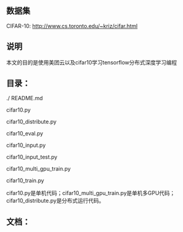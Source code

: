 ## 数据集
CIFAR-10:
http://www.cs.toronto.edu/~kriz/cifar.html

## 说明
本文的目的是使用美团云以及cifar10学习tensorflow分布式深度学习编程

## 目录：
./
README.md

cifar10.py

cifar10_distribute.py

cifar10_eval.py

cifar10_input.py

cifar10_input_test.py

cifar10_multi_gpu_train.py

cifar10_train.py

cifar10.py是单机代码；cifar10_multi_gpu_train.py是单机多GPU代码；cifar10_distribute.py是分布式运行代码。

## 文档：

